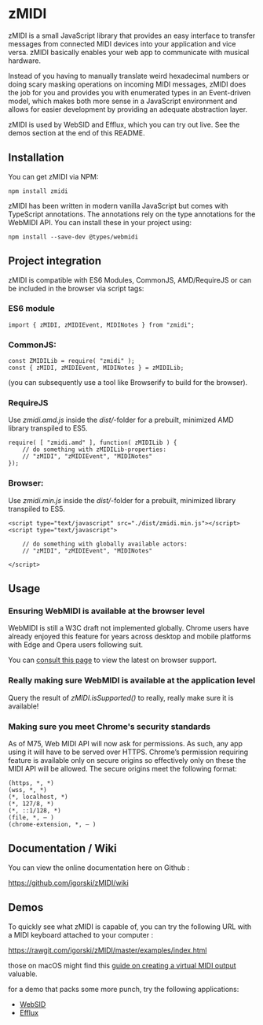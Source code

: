 # zMIDI

zMIDI is a small JavaScript library that provides an easy interface to transfer messages from connected MIDI
devices into your application and vice versa. zMIDI basically enables your web app to communicate with musical hardware.

Instead of you having to manually translate weird hexadecimal numbers or doing scary masking operations on incoming MIDI messages, zMIDI does the job for you and provides you with enumerated types in an Event-driven model, which makes both more sense in a JavaScript environment and allows for easier development by providing an adequate abstraction layer.

zMIDI is used by WebSID and Efflux, which you can try out live. See the demos section at the end of this README.

## Installation

You can get zMIDI via NPM:

```
npm install zmidi
```

zMIDI has been written in modern vanilla JavaScript but comes with TypeScript annotations. The annotations rely
on the type annotations for the WebMIDI API. You can install these in your project using:

```
npm install --save-dev @types/webmidi
```

## Project integration

zMIDI is compatible with ES6 Modules, CommonJS, AMD/RequireJS or can be included in the browser via script tags:

### ES6 module

```
import { zMIDI, zMIDIEvent, MIDINotes } from "zmidi";
```

### CommonJS:

```
const ZMIDILib = require( "zmidi" );
const { zMIDI, zMIDIEvent, MIDINotes } = zMIDILib;
```

(you can subsequently use a tool like Browserify to build for the browser).

### RequireJS

Use _zmidi.amd.js_ inside the _dist/_-folder for a prebuilt, minimized AMD library transpiled to ES5.

```
require( [ "zmidi.amd" ], function( zMIDILib ) {
    // do something with zMIDILib-properties:
    // "zMIDI", "zMIDIEvent", "MIDINotes"    
});
```

### Browser:

Use _zmidi.min.js_ inside the _dist/_-folder for a prebuilt, minimized library transpiled to ES5.

```
<script type="text/javascript" src="./dist/zmidi.min.js"></script>
<script type="text/javascript">

    // do something with globally available actors:
    // "zMIDI", "zMIDIEvent", "MIDINotes"

</script>
```

## Usage

### Ensuring WebMIDI is available at the browser level

WebMIDI is still a W3C draft not implemented globally. Chrome users have already enjoyed this
feature for years across desktop and mobile platforms with Edge and Opera users following suit.

You can [consult this page](https://caniuse.com/?search=midi) to view the latest on browser support.

### Really making sure WebMIDI is available at the application level

Query the result of _zMIDI.isSupported()_ to really, really make sure it is available!

### Making sure you meet Chrome's security standards

As of M75, Web MIDI API will now ask for permissions. As such, any app using it will have to be served over HTTPS. Chrome’s permission requiring feature is available only on secure origins so effectively only on these the MIDI API will be allowed. The secure origins meet the following format:

```
(https, *, *)
(wss, *, *)
(*, localhost, *)
(*, 127/8, *)
(*, ::1/128, *)
(file, *, — )
(chrome-extension, *, — )
```

## Documentation / Wiki

You can view the online documentation here on Github :

https://github.com/igorski/zMIDI/wiki

## Demos

To quickly see what zMIDI is capable of, you can try the following URL with a MIDI keyboard attached to your computer :

https://rawgit.com/igorski/zMIDI/master/examples/index.html

those on macOS might find this [guide on creating a virtual MIDI output](https://feelyoursound.com/setup-midi-os-x/) valuable.

for a demo that packs some more punch, try the following applications:

 * [WebSID](https://www.igorski.nl/application/websid)
 * [Efflux](https://www.igorski.nl/application/efflux)
